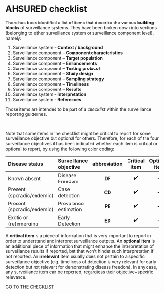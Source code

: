 # AHSURED checklist  
There has been identified a list of items that describe the various **building blocks** of surveillance systems. They have been broken down into sections (belonging to either surveillance system or surveillance component level), namely:
1. Surveillance system – **Context / background**
2. Surveillance component – **Component characteristics**
3. Surveillance component – **Target population**
4. Surveillance component – **Enhancements**
5. Surveillance component – **Testing protocol**
6. Surveillance component – **Study design**
7. Surveillance component – **Sampling strategy**
8. Surveillance component – **Timeliness**
9. Surveillance component – **Results**
10. Surveillance system – **Interpretation**
11. Surveillance system – **References**  

Those items are intended to be part of a *checklist* within the surveillance reporting guidelines.  

&nbsp;

Note that some items in the checklist might be critical to report for some surveillance objective but optional for others. Therefore, for each of the four surveillance objectives it has been indicated whether each item is critical or optional to report, by using the following color coding: 

| Disease status  | Surveillance objective   | abbreviation| Critical item| Optional item| Irrelevant item|
| :---         |  :---         |     :---:      | :---: | :---:  | :---: |
| Known absent | Disease Freedom | **DF** |:heavy_check_mark: |:heavy_minus_sign:|:x:|  :x:|
| Present (sporadic/endemic) | Case detection | **CD** |:heavy_check_mark: |:heavy_minus_sign:|:x:|  :x:|
| Present (sporadic/endemic) | Prevalence estimation | **PE** |:heavy_check_mark: |:heavy_minus_sign:|:x:|  :x:|
| Exotic or (re)emerging| Early Detection | **ED** |:heavy_check_mark: |:heavy_minus_sign:|:x:|  :x:|

A **critical item** is a piece of information that is very important to report in order to understand and interpret surveillance outputs. An **optional item** is an additional piece of information that might enhance the interpretation of surveillance results if reported, but that won’t hinder such interpretation if not reported. An **irrelevant** item usually does not pertain to a specific surveillance objective (e.g. timeliness of detection is very relevant for early detection but not relevant for demonstrating disease freedom). In any case, any surveillance item can be reported, regardless their objective−specific relevance. 

[GO TO THE CHECKLIST](https://github.com/SVA-SE/AHSURED/wiki/3.-Checklist-with-description)